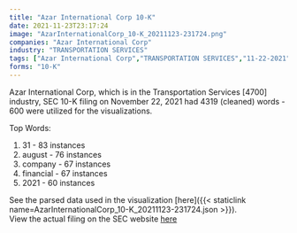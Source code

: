 ```yaml
---
title: "Azar International Corp 10-K"
date: 2021-11-23T23:17:24
image: "AzarInternationalCorp_10-K_20211123-231724.png"
companies: "Azar International Corp"
industry: "TRANSPORTATION SERVICES"
tags: ["Azar International Corp","TRANSPORTATION SERVICES","11-22-2021","10-K"]
forms: "10-K"
---
```

Azar International Corp, which is in the Transportation Services [4700] industry, SEC 10-K filing on November 22, 2021 had 4319 (cleaned) words - 600 were utilized for the visualizations.

Top Words:
1. 31 - 83 instances
2. august - 76 instances
3. company - 67 instances
4. financial - 67 instances
5. 2021 - 60 instances


See the parsed data used in the visualization [here]({{< staticlink name=AzarInternationalCorp_10-K_20211123-231724.json >}}).  
View the actual filing on the SEC website [here](https://www.sec.gov/Archives/edgar/data/1787123/0001477932-21-008726.txt)
